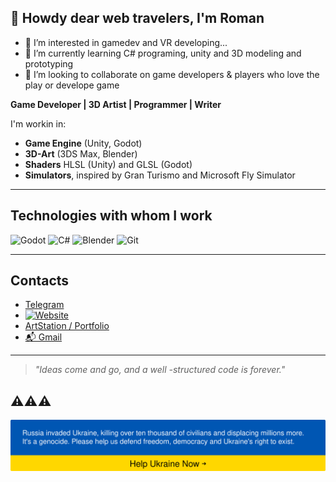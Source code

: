 ## 👋 Howdy dear web travelers, I'm Roman
- 👀 I’m interested in gamedev and VR developing...
- 🌱 I’m currently learning С# programing, unity and 3D modeling and prototyping
- 💞️ I’m looking to collaborate on game developers & players who love the play or develope game 

**Game Developer | 3D Artist | Programmer | Writer**

I'm workin in:
- **Game Engine** (Unity, Godot)
- **3D-Art** (3DS Max, Blender)
- **Shaders** HLSL (Unity) and GLSL (Godot)
- **Simulators**, inspired by Gran Turismo and Microsoft Fly Simulator

---

## Technologies with whom I work

![Godot](https://img.shields.io/badge/Godot-4.4.1-white?logo=godot-engine)
![C#](https://img.shields.io/badge/C%23-Developer-blueviolet?logo=csharp)
![Blender](https://img.shields.io/badge/Blender-3D-orange?logo=blender)
![Git](https://img.shields.io/badge/Git-VersionControl-red?logo=git)

---

## Contacts

- [Telegram](https://t.me/)  
- [![Website](https://img.shields.io/website-up-down-green-red/http/shields.io.svg)](https://arcticwolves.games/) 
- [ArtStation / Portfolio](https://artstation.com)  
- [📬 Gmail](https://www.roman.keivan@gmail.com)
---

> *"Ideas come and go, and a well -structured code is forever."*

## ⚠⚠⚠
[![Stand With Ukraine](https://raw.githubusercontent.com/vshymanskyy/StandWithUkraine/main/banner2-direct.svg)](https://stand-with-ukraine.pp.ua)



<!---
ArcticWolves/ArcticWolves is a ✨ special ✨ repository because its `README.md` (this file) appears on your GitHub profile.
You can click the Preview link to take a look at your changes.
--->
